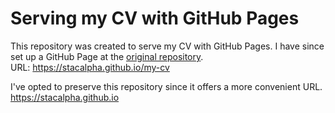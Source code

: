 # Serving my CV with GitHub Pages
This repository was created to serve my CV 
with GitHub Pages. I have since set up a 
GitHub Page at the [original repository](https://github.com/Stacalpha/my-cv).   
URL: https://stacalpha.github.io/my-cv

I've opted to preserve this repository 
since it offers a more convenient URL.   
https://stacalpha.github.io

